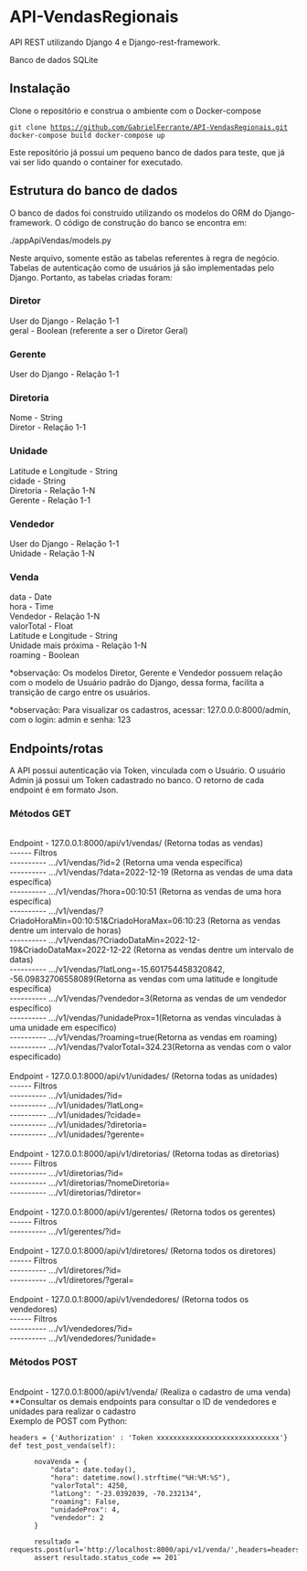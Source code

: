 # API-VendasRegionais
API REST utilizando Django 4 e Django-rest-framework.


Banco de dados SQLite

## Instalação
Clone o repositório e construa o ambiente com o Docker-compose


<code>git clone https://github.com/GabrielFerrante/API-VendasRegionais.git
docker-compose build
docker-compose up
</code>

Este repositório já possui um pequeno banco de dados para teste, que já vai ser lido quando o container for executado.

## Estrutura do banco de dados

O banco de dados foi construído utilizando os modelos do ORM do Django-framework. 
O código de construção do banco se encontra em: 

./appApiVendas/models.py

Neste arquivo, somente estão as tabelas referentes à regra de negócio. Tabelas de autenticação como de usuários já são implementadas pelo Django.
Portanto, as tabelas criadas foram:

### Diretor
  User do Django - Relação 1-1 </br>
  geral - Boolean (referente a ser o Diretor Geral)
 
### Gerente
  User do Django - Relação 1-1 </br>

### Diretoria
  Nome - String</br>
  Diretor - Relação 1-1
  
### Unidade
  Latitude e Longitude - String</br>
  cidade - String</br>
  Diretoria - Relação 1-N</br>
  Gerente - Relação 1-1
  
### Vendedor
  User do Django - Relação 1-1</br>
  Unidade - Relação 1-N

### Venda
  data - Date</br>
  hora - Time</br>
  Vendedor - Relação 1-N</br>
  valorTotal - Float</br>
  Latitude e Longitude - String</br>
  Unidade mais próxima - Relação 1-N</br>
  roaming - Boolean</br>
  
*observação: Os modelos Diretor, Gerente e Vendedor possuem relação com o modelo de Usuário padrão do Django, dessa forma, facilita a transição de cargo entre os usuários.

*observação: Para visualizar os cadastros, acessar: 127.0.0.0:8000/admin, com o login: admin e senha: 123

## Endpoints/rotas
A API possui autenticação via Token, vinculada com o Usuário. O usuário Admin já possui um Token cadastrado no banco.
O retorno de cada endpoint é em formato Json.

### Métodos GET
  </br>
  Endpoint - 127.0.0.1:8000/api/v1/vendas/ (Retorna todas as vendas)</br>
  ------ Filtros</br>
  ---------- .../v1/vendas/?id=2 (Retorna uma venda específica)</br>
  ---------- .../v1/vendas/?data=2022-12-19 (Retorna as vendas de uma data específica)</br>
  ---------- .../v1/vendas/?hora=00:10:51 (Retorna as vendas de uma hora específica)</br>
  ---------- .../v1/vendas/?CriadoHoraMin=00:10:51&CriadoHoraMax=06:10:23 (Retorna as vendas dentre um intervalo de horas)</br>
  ---------- .../v1/vendas/?CriadoDataMin=2022-12-19&CriadoDataMax=2022-12-22 (Retorna as vendas dentre um intervalo de datas)</br>
  ---------- .../v1/vendas/?latLong=-15.601754458320842, -56.09832706558089(Retorna as vendas com uma latitude e longitude específica)</br>
  ---------- .../v1/vendas/?vendedor=3(Retorna as vendas de um vendedor específico)</br>
  ---------- .../v1/vendas/?unidadeProx=1(Retorna as vendas vinculadas à uma unidade em específico)</br>
  ---------- .../v1/vendas/?roaming=true(Retorna as vendas em roaming)</br>
  ---------- .../v1/vendas/?valorTotal=324.23(Retorna as vendas com o valor especificado)</br>
  </br>
  Endpoint - 127.0.0.1:8000/api/v1/unidades/ (Retorna todas as unidades)</br>
  ------ Filtros</br>
  ---------- .../v1/unidades/?id= </br>
  ---------- .../v1/unidades/?latLong=</br>
  ---------- .../v1/unidades/?cidade=</br>
  ---------- .../v1/unidades/?diretoria=</br>
  ---------- .../v1/unidades/?gerente=</br>
  </br>
  Endpoint - 127.0.0.1:8000/api/v1/diretorias/ (Retorna todas as diretorias)</br>
  ------ Filtros</br>
  ---------- .../v1/diretorias/?id= </br>
  ---------- .../v1/diretorias/?nomeDiretoria= </br>
  ---------- .../v1/diretorias/?diretor= </br>
  </br>
  Endpoint - 127.0.0.1:8000/api/v1/gerentes/ (Retorna todos os gerentes)</br>
  ------ Filtros</br>
  ---------- .../v1/gerentes/?id= </br>
  </br>
  Endpoint - 127.0.0.1:8000/api/v1/diretores/ (Retorna todos os diretores)</br>
  ------ Filtros</br>
  ---------- .../v1/diretores/?id= </br>
  ---------- .../v1/diretores/?geral= </br>
   </br>
  Endpoint - 127.0.0.1:8000/api/v1/vendedores/ (Retorna todos os vendedores)</br>
  ------ Filtros</br>
  ---------- .../v1/vendedores/?id= </br>
  ---------- .../v1/vendedores/?unidade= </br>
  
### Métodos POST
  </br>
  Endpoint - 127.0.0.1:8000/api/v1/venda/ (Realiza o cadastro de uma venda)</br>
  **Consultar os demais endpoints para consultar o ID de vendedores e unidades para realizar o cadastro</br>
  Exemplo de POST com Python:
  
    headers = {'Authorization' : 'Token xxxxxxxxxxxxxxxxxxxxxxxxxxxxxx'}
    def test_post_venda(self):
  
          novaVenda = { 
              "data": date.today(), 
              "hora": datetime.now().strftime("%H:%M:%S"), 
              "valorTotal": 4250, 
              "latLong": "-23.0392039, -70.232134", 
              "roaming": False, 
              "unidadeProx": 4, 
              "vendedor": 2 
          }

          resultado = requests.post(url='http://localhost:8000/api/v1/venda/',headers=headers,data=novaVenda)
          assert resultado.status_code == 201`
